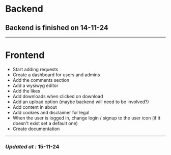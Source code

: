 # Backend

## Backend is finished on 14-11-24

---

# Frontend

- Start adding requests
- Create a dashboard for users and admins
- Add the comments section
- Add a wysiwyg editor
- Add the likes
- Add downloads when clicked on download
- Add an upload option (maybe backend will need to be involved?)
- Add content in about
- Add cookies and disclaimer for legal
- When the user is logged in, change login / signup to the user icon (if it doesn't exist set a default one)
- Create documentation

---

### **_Updated at :_** 15-11-24
